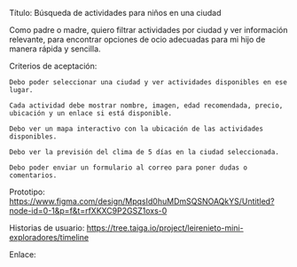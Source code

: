 Título: Búsqueda de actividades para niños en una ciudad

Como padre o madre,
quiero filtrar actividades por ciudad y ver información relevante,
para encontrar opciones de ocio adecuadas para mi hijo de manera rápida y sencilla.

Criterios de aceptación:

    Debo poder seleccionar una ciudad y ver actividades disponibles en ese lugar.

    Cada actividad debe mostrar nombre, imagen, edad recomendada, precio, ubicación y un enlace si está disponible.
  
    Debo ver un mapa interactivo con la ubicación de las actividades disponibles.

    Debo ver la previsión del clima de 5 días en la ciudad seleccionada.

    Debo poder enviar un formulario al correo para poner dudas o comentarios.


Prototipo: https://www.figma.com/design/MpqsId0huMDmSQSNOAQkYS/Untitled?node-id=0-1&p=f&t=rfXKXC9P2GSZ1oxs-0

Historias de usuario: https://tree.taiga.io/project/leirenieto-mini-exploradores/timeline

Enlace: 




    